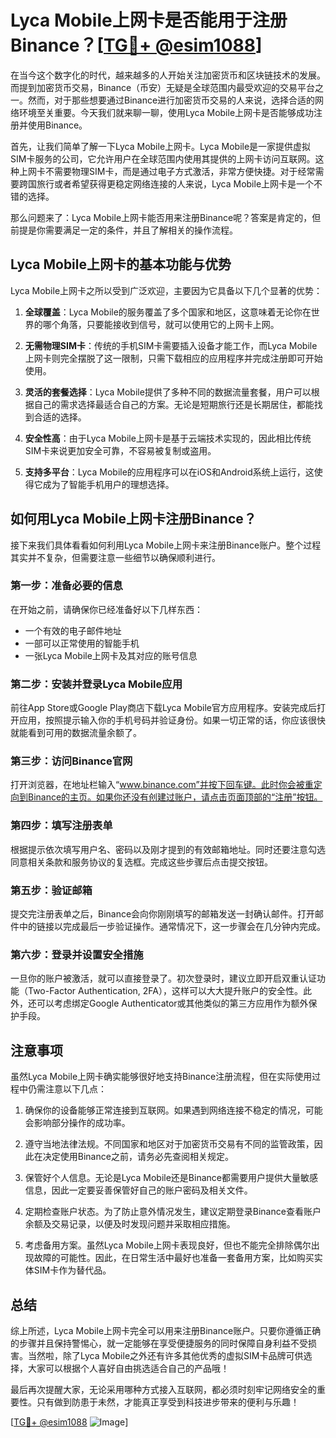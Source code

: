 # Lyca Mobile上网卡是否能用于注册Binance？[[TG💪+ @esim1088](https://t.me/s/esim1088)]

在当今这个数字化的时代，越来越多的人开始关注加密货币和区块链技术的发展。而提到加密货币交易，Binance（币安）无疑是全球范围内最受欢迎的交易平台之一。然而，对于那些想要通过Binance进行加密货币交易的人来说，选择合适的网络环境至关重要。今天我们就来聊一聊，使用Lyca Mobile上网卡是否能够成功注册并使用Binance。

首先，让我们简单了解一下Lyca Mobile上网卡。Lyca Mobile是一家提供虚拟SIM卡服务的公司，它允许用户在全球范围内使用其提供的上网卡访问互联网。这种上网卡不需要物理SIM卡，而是通过电子方式激活，非常方便快捷。对于经常需要跨国旅行或者希望获得更稳定网络连接的人来说，Lyca Mobile上网卡是一个不错的选择。

那么问题来了：Lyca Mobile上网卡能否用来注册Binance呢？答案是肯定的，但前提是你需要满足一定的条件，并且了解相关的操作流程。

## Lyca Mobile上网卡的基本功能与优势

Lyca Mobile上网卡之所以受到广泛欢迎，主要因为它具备以下几个显著的优势：

1. **全球覆盖**：Lyca Mobile的服务覆盖了多个国家和地区，这意味着无论你在世界的哪个角落，只要能接收到信号，就可以使用它的上网卡上网。
   
2. **无需物理SIM卡**：传统的手机SIM卡需要插入设备才能工作，而Lyca Mobile上网卡则完全摆脱了这一限制，只需下载相应的应用程序并完成注册即可开始使用。

3. **灵活的套餐选择**：Lyca Mobile提供了多种不同的数据流量套餐，用户可以根据自己的需求选择最适合自己的方案。无论是短期旅行还是长期居住，都能找到合适的选择。

4. **安全性高**：由于Lyca Mobile上网卡是基于云端技术实现的，因此相比传统SIM卡来说更加安全可靠，不容易被复制或盗用。

5. **支持多平台**：Lyca Mobile的应用程序可以在iOS和Android系统上运行，这使得它成为了智能手机用户的理想选择。

## 如何用Lyca Mobile上网卡注册Binance？

接下来我们具体看看如何利用Lyca Mobile上网卡来注册Binance账户。整个过程其实并不复杂，但需要注意一些细节以确保顺利进行。

### 第一步：准备必要的信息

在开始之前，请确保你已经准备好以下几样东西：
- 一个有效的电子邮件地址
- 一部可以正常使用的智能手机
- 一张Lyca Mobile上网卡及其对应的账号信息

### 第二步：安装并登录Lyca Mobile应用

前往App Store或Google Play商店下载Lyca Mobile官方应用程序。安装完成后打开应用，按照提示输入你的手机号码并验证身份。如果一切正常的话，你应该很快就能看到可用的数据流量余额了。

### 第三步：访问Binance官网

打开浏览器，在地址栏输入“www.binance.com”并按下回车键。此时你会被重定向到Binance的主页。如果你还没有创建过账户，请点击页面顶部的“注册”按钮。

### 第四步：填写注册表单

根据提示依次填写用户名、密码以及刚才提到的有效邮箱地址。同时还要注意勾选同意相关条款和服务协议的复选框。完成这些步骤后点击提交按钮。

### 第五步：验证邮箱

提交完注册表单之后，Binance会向你刚刚填写的邮箱发送一封确认邮件。打开邮件中的链接以完成最后一步验证操作。通常情况下，这一步骤会在几分钟内完成。

### 第六步：登录并设置安全措施

一旦你的账户被激活，就可以直接登录了。初次登录时，建议立即开启双重认证功能（Two-Factor Authentication, 2FA），这样可以大大提升账户的安全性。此外，还可以考虑绑定Google Authenticator或其他类似的第三方应用作为额外保护手段。

## 注意事项

虽然Lyca Mobile上网卡确实能够很好地支持Binance注册流程，但在实际使用过程中仍需注意以下几点：

1. 确保你的设备能够正常连接到互联网。如果遇到网络连接不稳定的情况，可能会影响部分操作的成功率。
   
2. 遵守当地法律法规。不同国家和地区对于加密货币交易有不同的监管政策，因此在决定使用Binance之前，请务必先查阅相关规定。
   
3. 保管好个人信息。无论是Lyca Mobile还是Binance都需要用户提供大量敏感信息，因此一定要妥善保管好自己的账户密码及相关文件。

4. 定期检查账户状态。为了防止意外情况发生，建议定期登录Binance查看账户余额及交易记录，以便及时发现问题并采取相应措施。

5. 考虑备用方案。虽然Lyca Mobile上网卡表现良好，但也不能完全排除偶尔出现故障的可能性。因此，在日常生活中最好也准备一套备用方案，比如购买实体SIM卡作为替代品。

## 总结

综上所述，Lyca Mobile上网卡完全可以用来注册Binance账户。只要你遵循正确的步骤并且保持警惕心，就一定能够在享受便捷服务的同时保障自身利益不受损害。当然啦，除了Lyca Mobile之外还有许多其他优秀的虚拟SIM卡品牌可供选择，大家可以根据个人喜好自由挑选适合自己的产品哦！

最后再次提醒大家，无论采用哪种方式接入互联网，都必须时刻牢记网络安全的重要性。只有做到防患于未然，才能真正享受到科技进步带来的便利与乐趣！

[[TG💪+ @esim1088](https://t.me/s/esim1088) ![Image](https://i.postimg.cc/4NQfJmqS/Snipaste-2025-05-13-00-14-12.png)]